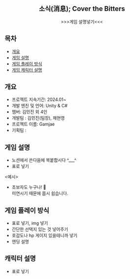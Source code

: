 <div align="center">
<h2> 소식(消息); Cover the Bitters </h2>
>>>게임 설명넣기<<<

</div>

## 목차
  - [개요](#개요) 
  - [게임 설명](#게임-설명)
  - [게임 플레이 방식](#게임-플레이-방식)
  - [게임 캐릭터 설명](#게임-캐릭터-설명)

## 개요
- 프로젝트 지속기간: 2024.01~
- 개발 엔진 및 언어: Unity & C#
- 멤버: 김민진 외 4인
 - 개발팀 : 김민진(팀장), 채현영
- 프로젝트 이름: Gamjae
 - 기획팀 : 

## 게임 설명
- 노션에서 쓴다음에 복붙합시다 ^___^
- 표로 넣기

<예시>
- 초보자도 누구나! 👶<br>
미연시기 때문에 몹시 쉽습니다.

## 게임 플레이 방식
- 표로 넣기, img 넣기
- 간단한 선택지 있는 것 넣어주기
- 호감도나 hp 게이지 있을테니까 넣기
- 엔딩 설명

## 캐릭터 설명

- 표로 넣기

